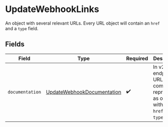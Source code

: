 # UpdateWebhookLinks

An object with several relevant URLs. Every URL object will contain an `href` and a `type` field.


## Fields

| Field                                                                                      | Type                                                                                       | Required                                                                                   | Description                                                                                |
| ------------------------------------------------------------------------------------------ | ------------------------------------------------------------------------------------------ | ------------------------------------------------------------------------------------------ | ------------------------------------------------------------------------------------------ |
| `documentation`                                                                            | [UpdateWebhookDocumentation](../../models/operations/UpdateWebhookDocumentation.md)        | :heavy_check_mark:                                                                         | In v2 endpoints, URLs are commonly represented as objects with an `href` and `type` field. |